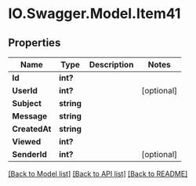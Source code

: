 # IO.Swagger.Model.Item41
## Properties

Name | Type | Description | Notes
------------ | ------------- | ------------- | -------------
**Id** | **int?** |  | 
**UserId** | **int?** |  | [optional] 
**Subject** | **string** |  | 
**Message** | **string** |  | 
**CreatedAt** | **string** |  | 
**Viewed** | **int?** |  | 
**SenderId** | **int?** |  | [optional] 

[[Back to Model list]](../README.md#documentation-for-models) [[Back to API list]](../README.md#documentation-for-api-endpoints) [[Back to README]](../README.md)

